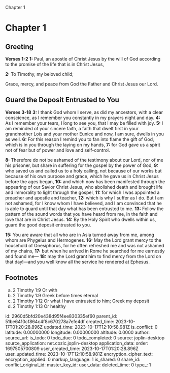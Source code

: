 Chapter 1

# Chapter 1

## Greeting

**Verses 1-2**
**1:** Paul, an apostle of Christ Jesus by the will of God according to the promise of the life that is in Christ Jesus,

**2:** To Timothy, my beloved child;

Grace, mercy, and peace from God the Father and Christ Jesus our Lord.

## Guard the Deposit Entrusted to You

**Verses 3-18**
**3:** I thank God whom I serve, as did my ancestors, with a clear conscience, as I remember you constantly in my prayers night and day.
**4:** As I remember your tears, I long to see you, that I may be filled with joy.
**5:** I am reminded of your sincere faith, a faith that dwelt first in your grandmother Lois and your mother Eunice and now, I am sure, dwells in you as well.
**6:** For this reason I remind you to fan into flame the gift of God, which is in you through the laying on my hands,
**7:** for God gave us a spirit not of fear but of power and love and self-control.

**8:** Therefore do not be ashamed of the testimony about our Lord, nor of me his prisoner, but share in suffering for the gospel by the power of God,
**9:** who saved us and called us to a holy calling, not because of our works but because of his own purpose and grace, which he gave us in Christ Jesus before the ages began,
**10:** and which now has been manifested through the appearing of our Savior Christ Jesus, who abolished death and brought life and immorality to light through the gospel,
**11:** for which I was appointed a preacher and apostle and teacher,
**12:** which is why I suffer as I do. But I am not ashamed, for I know whom I have believed, and I am convinced that he is able to guard until that day what has been entrusted to me.
**13:** Follow the pattern of the sound words that you have heard from me, in the faith and love that are in Christ Jesus.
**14:** By the Holy Spirit who dwells within us, guard the good deposit entrusted to you.

**15:** You are aware that all who are in Asia turned away from me, among whom are Phygelus and Hermogenes.
**16:** May the Lord grant mercy to the household of Onesiphorus, for he often refreshed me and was not ashamed of my chains,
**17:** but when he arrived in Rome he searched for me earnestly and found me—
**18:** may the Lord grant him to find mercy from the Lord on that day!—and you well know all the service he rendered at Ephesus.

## Footnotes

<ol type='a'>
	<li>2 Timothy 1:9 Or with</li>
	<li>2 Timothy 1:9 Greek before times eternal</li>
	<li>2 Timothy 1:12 Or what I have entrusted to him; Greek my deposit</li>
	<li>2 Timothy 1:13 Or healthy</li>
</ol>


id: 2960d5bfd20e438d95f4ee830335ef60
parent_id: 51be6410cf864c4f8c670278a7efe4df
created_time: 2023-10-17T01:20:28.896Z
updated_time: 2023-10-17T12:10:58.981Z
is_conflict: 0
latitude: 0.00000000
longitude: 0.00000000
altitude: 0.0000
author: 
source_url: 
is_todo: 0
todo_due: 0
todo_completed: 0
source: joplin-desktop
source_application: net.cozic.joplin-desktop
application_data: 
order: 1697505700809
user_created_time: 2023-10-17T01:20:28.896Z
user_updated_time: 2023-10-17T12:10:58.981Z
encryption_cipher_text: 
encryption_applied: 0
markup_language: 1
is_shared: 0
share_id: 
conflict_original_id: 
master_key_id: 
user_data: 
deleted_time: 0
type_: 1